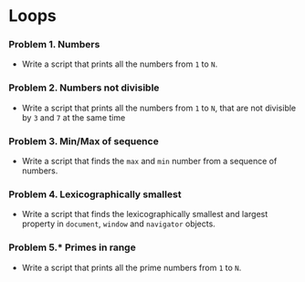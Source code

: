 Loops
=====

### Problem 1. Numbers
*	Write a script that prints all the numbers from `1` to `N`.

### Problem 2. Numbers not divisible
*	Write a script that prints all the numbers from `1` to `N`, that are not divisible by `3` and `7` at the same time

### Problem 3. Min/Max of sequence
*	Write a script that finds the `max` and `min` number from a sequence of numbers.

### Problem 4. Lexicographically smallest
*	Write a script that finds the lexicographically smallest and largest property in `document`, `window` and `navigator` objects.

### Problem 5.* Primes in range
* Write a script that prints all the prime numbers from `1` to `N`.
